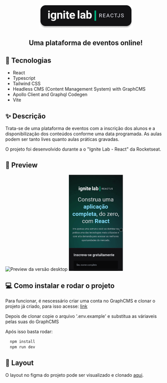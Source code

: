 <div align="center">
<img  src=".github/logo.png" alt="Ignite Lab">
</div>
<h2 align="center">
  Uma plataforma de eventos online!
</h2>

## 🚀 Tecnologias
-  React
-  Typescript
-  Tailwind CSS
-  Headless CMS (Content Management System) with GraphCMS
-  Apollo Client and Graphql Codegen
-  Vite

## ✨ Descrição

Trata-se de uma plataforma de eventos com a inscrição dos alunos e a disponibilização dos conteúdos conforme uma data programada. As aulas podem ser tanto lives quanto aulas práticas gravadas.

O projeto foi desenvolvido durante a o "Ignite Lab - React" da Rocketseat.

## 🌟 Preview
<img height='300' src=".github/desktop-preview.gif" alt="Preview da versão desktop">
<img height='300' src=".github/mobile-preview.gif" alt="Preview da versão mobile">

## 💻 Como instalar e rodar o projeto

Para funcionar, é nescessário criar uma conta no GraphCMS e clonar o projeto já criado, para isso acesse: [link](https://app.graphcms.com/clone/1d7442bf5a434389904c44d54a041b01?name=Ignite%20Lab%2002)

Depois de clonar copie o arquivo '.env.example' e substitua as váriaveis pelas suas do GraphCMS

Após isso basta rodar:

```cl
  npm install
  npm run dev
```

## 🔖 Layout

O layout no figma do projeto pode ser visualizado e clonado [aqui](https://www.figma.com/community/file/1120711251998877938).